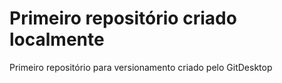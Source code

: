 # Primeiro repositório criado localmente
 Primeiro repositório para versionamento criado pelo GitDesktop
